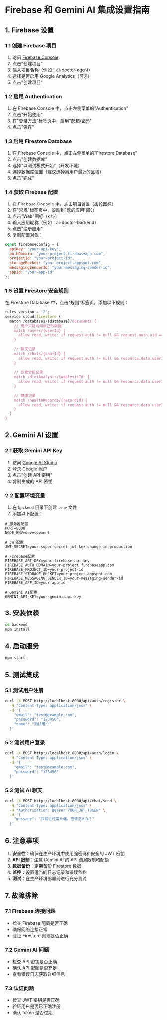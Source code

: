 # Firebase 和 Gemini AI 集成设置指南

## 1. Firebase 设置

### 1.1 创建 Firebase 项目

1. 访问 [Firebase Console](https://console.firebase.google.com/)
2. 点击"创建项目"
3. 输入项目名称（例如：ai-doctor-agent）
4. 选择是否启用 Google Analytics（可选）
5. 点击"创建项目"

### 1.2 启用 Authentication

1. 在 Firebase Console 中，点击左侧菜单的"Authentication"
2. 点击"开始使用"
3. 在"登录方法"标签页中，启用"邮箱/密码"
4. 点击"保存"

### 1.3 启用 Firestore Database

1. 在 Firebase Console 中，点击左侧菜单的"Firestore Database"
2. 点击"创建数据库"
3. 选择"以测试模式开始"（开发环境）
4. 选择数据库位置（建议选择离用户最近的区域）
5. 点击"完成"

### 1.4 获取 Firebase 配置

1. 在 Firebase Console 中，点击项目设置（齿轮图标）
2. 在"常规"标签页中，滚动到"您的应用"部分
3. 点击"Web"图标（</>）
4. 输入应用昵称（例如：ai-doctor-backend）
5. 点击"注册应用"
6. 复制配置对象：

```javascript
const firebaseConfig = {
  apiKey: "your-api-key",
  authDomain: "your-project.firebaseapp.com",
  projectId: "your-project-id",
  storageBucket: "your-project.appspot.com",
  messagingSenderId: "your-messaging-sender-id",
  appId: "your-app-id"
};
```

### 1.5 设置 Firestore 安全规则

在 Firestore Database 中，点击"规则"标签页，添加以下规则：

```javascript
rules_version = '2';
service cloud.firestore {
  match /databases/{database}/documents {
    // 用户只能访问自己的数据
    match /users/{userId} {
      allow read, write: if request.auth != null && request.auth.uid == userId;
    }
    
    // 聊天记录
    match /chats/{chatId} {
      allow read, write: if request.auth != null && resource.data.userId == request.auth.uid;
    }
    
    // 饮食分析记录
    match /dietAnalysis/{analysisId} {
      allow read, write: if request.auth != null && resource.data.userId == request.auth.uid;
    }
    
    // 健康记录
    match /healthRecords/{recordId} {
      allow read, write: if request.auth != null && resource.data.userId == request.auth.uid;
    }
  }
}
```

## 2. Gemini AI 设置

### 2.1 获取 Gemini API Key

1. 访问 [Google AI Studio](https://makersuite.google.com/app/apikey)
2. 登录 Google 账户
3. 点击"创建 API 密钥"
4. 复制生成的 API 密钥

### 2.2 配置环境变量

1. 在 `backend` 目录下创建 `.env` 文件
2. 添加以下配置：

```env
# 服务器配置
PORT=8000
NODE_ENV=development

# JWT配置
JWT_SECRET=your-super-secret-jwt-key-change-in-production

# Firebase配置
FIREBASE_API_KEY=your-firebase-api-key
FIREBASE_AUTH_DOMAIN=your-project.firebaseapp.com
FIREBASE_PROJECT_ID=your-project-id
FIREBASE_STORAGE_BUCKET=your-project.appspot.com
FIREBASE_MESSAGING_SENDER_ID=your-messaging-sender-id
FIREBASE_APP_ID=your-app-id

# Gemini AI配置
GEMINI_API_KEY=your-gemini-api-key
```

## 3. 安装依赖

```bash
cd backend
npm install
```

## 4. 启动服务

```bash
npm start
```

## 5. 测试集成

### 5.1 测试用户注册

```bash
curl -X POST http://localhost:8000/api/auth/register \
  -H "Content-Type: application/json" \
  -d '{
    "email": "test@example.com",
    "password": "123456",
    "name": "测试用户"
  }'
```

### 5.2 测试用户登录

```bash
curl -X POST http://localhost:8000/api/auth/login \
  -H "Content-Type: application/json" \
  -d '{
    "email": "test@example.com",
    "password": "123456"
  }'
```

### 5.3 测试 AI 聊天

```bash
curl -X POST http://localhost:8000/api/chat/send \
  -H "Content-Type: application/json" \
  -H "Authorization: Bearer YOUR_JWT_TOKEN" \
  -d '{
    "message": "我最近经常头痛，应该怎么办？"
  }'
```

## 6. 注意事项

1. **安全性**：确保在生产环境中使用强密码和安全的 JWT 密钥
2. **API 限制**：注意 Gemini AI 的 API 调用限制和配额
3. **数据备份**：定期备份 Firestore 数据
4. **监控**：设置适当的日志记录和错误监控
5. **测试**：在生产环境部署前进行充分测试

## 7. 故障排除

### 7.1 Firebase 连接问题

- 检查 Firebase 配置是否正确
- 确保网络连接正常
- 验证 Firestore 规则是否正确

### 7.2 Gemini AI 问题

- 检查 API 密钥是否正确
- 确认 API 配额是否充足
- 查看错误日志获取详细信息

### 7.3 认证问题

- 检查 JWT 密钥是否正确
- 验证用户是否已正确注册
- 确认 token 是否过期 